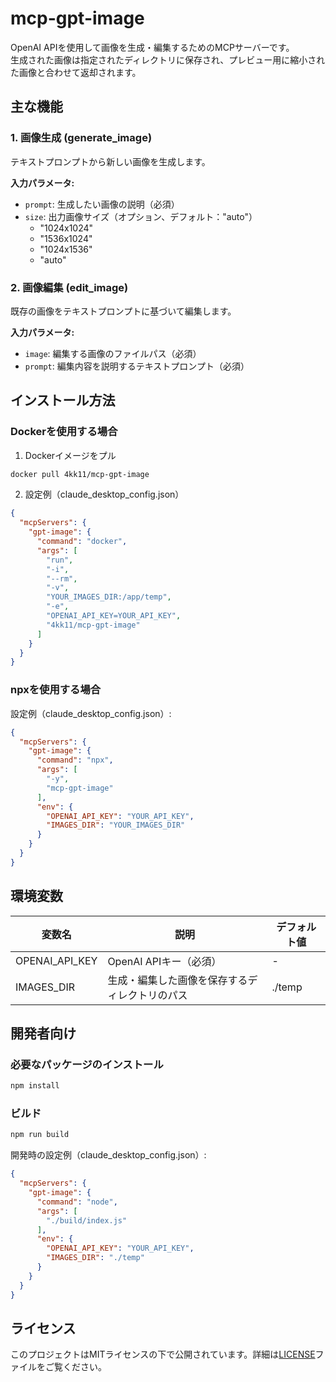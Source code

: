 # mcp-gpt-image

OpenAI APIを使用して画像を生成・編集するためのMCPサーバーです。  
生成された画像は指定されたディレクトリに保存され、プレビュー用に縮小された画像と合わせて返却されます。

## 主な機能

### 1. 画像生成 (generate_image)
テキストプロンプトから新しい画像を生成します。

**入力パラメータ:**
- `prompt`: 生成したい画像の説明（必須）
- `size`: 出力画像サイズ（オプション、デフォルト："auto"）
  - "1024x1024"
  - "1536x1024"
  - "1024x1536"
  - "auto"

### 2. 画像編集 (edit_image)
既存の画像をテキストプロンプトに基づいて編集します。

**入力パラメータ:**
- `image`: 編集する画像のファイルパス（必須）
- `prompt`: 編集内容を説明するテキストプロンプト（必須）

## インストール方法

### Dockerを使用する場合

1. Dockerイメージをプル
```bash
docker pull 4kk11/mcp-gpt-image
```

2. 設定例（claude_desktop_config.json）
```json
{
  "mcpServers": {
    "gpt-image": {
      "command": "docker",
      "args": [
        "run",
        "-i",
        "--rm",
        "-v",
        "YOUR_IMAGES_DIR:/app/temp",
        "-e",
        "OPENAI_API_KEY=YOUR_API_KEY",
        "4kk11/mcp-gpt-image"
      ]
    }
  }
}
```

### npxを使用する場合

設定例（claude_desktop_config.json）:
```json
{
  "mcpServers": {
    "gpt-image": {
      "command": "npx",
      "args": [
        "-y",
        "mcp-gpt-image"
      ],
      "env": {
        "OPENAI_API_KEY": "YOUR_API_KEY",
        "IMAGES_DIR": "YOUR_IMAGES_DIR"
      }
    }
  }
}
```

## 環境変数

| 変数名 | 説明 | デフォルト値 |
|--------|------|--------------|
| OPENAI_API_KEY | OpenAI APIキー（必須） | - |
| IMAGES_DIR | 生成・編集した画像を保存するディレクトリのパス | ./temp |

## 開発者向け

### 必要なパッケージのインストール

```bash
npm install
```

### ビルド

```bash
npm run build
```

開発時の設定例（claude_desktop_config.json）:
```json
{
  "mcpServers": {
    "gpt-image": {
      "command": "node",
      "args": [
        "./build/index.js"
      ],
      "env": {
        "OPENAI_API_KEY": "YOUR_API_KEY",
        "IMAGES_DIR": "./temp"
      }
    }
  }
}
```

## ライセンス

このプロジェクトはMITライセンスの下で公開されています。詳細は[LICENSE](LICENSE)ファイルをご覧ください。